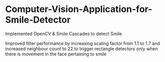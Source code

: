 # Computer-Vision-Application-for-Smile-Detector
Implemented OpenCV & Smile Cascades to detect Smile

Improved filter performance by increasing  scaling factor from 1.1 to 1.7 and increased neighbour count to 22
to trigger rectangle detectors only when there is movement in the face pertaining to smile
        
